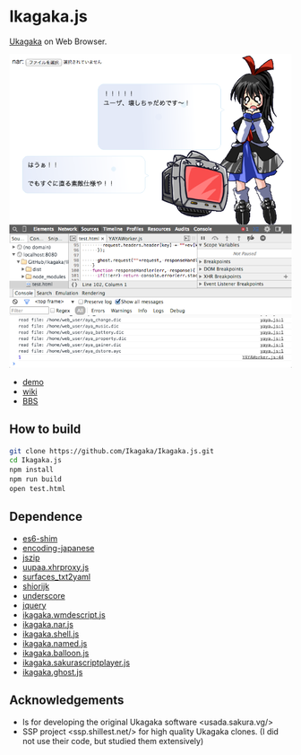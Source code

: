 # Ikagaka.js

[Ukagaka](http://usada.sakura.vg/)  on Web Browser.

![screenshot](https://raw.githubusercontent.com/Ikagaka/Ikagaka.js/master/screenshot.png )

+ [demo](http://ikagaka.github.io/Ikagaka.demo/)
+ [wiki](https://github.com/Ikagaka/Ikagaka.js/wiki/)
+ [BBS](http://uka.jpn.org/test/read.cgi/unyu/1416718339/)

## How to build

```bash
git clone https://github.com/Ikagaka/Ikagaka.js.git
cd Ikagaka.js
npm install
npm run build
open test.html
```

## Dependence

+ [es6-shim](https://github.com/paulmillr/es6-shim/)
+ [encoding-japanese](https://github.com/polygonplanet/encoding.js)
+ [jszip](https://github.com/Stuk/jszip)
+ [uupaa.xhrproxy.js](https://github.com/uupaa/XHRProxy.js/tree/master)
+ [surfaces_txt2yaml](https://github.com/Narazaka/surfaces_txt2yaml)
+ [shiorijk](https://github.com/Narazaka/shiorijk)
+ [underscore](https://github.com/jashkenas/underscore)
+ [jquery](https://github.com/jquery/jquery)
+ [ikagaka.wmdescript.js](https://github.com/Ikagaka/WMDescript.js)
+ [ikagaka.nar.js](https://github.com/Ikagaka/Nar.js)
+ [ikagaka.shell.js](https://github.com/Ikagaka/Shell.js)
+ [ikagaka.named.js](https://github.com/Ikagaka/Named.js)
+ [ikagaka.balloon.js](https://github.com/Ikagaka/Balloon.js)
+ [ikagaka.sakurascriptplayer.js](https://github.com/Ikagaka/SakuraScriptPlayer.js)
+ [ikagaka.ghost.js](https://github.com/Ikagaka/Ghost.js)

## Acknowledgements
* ls for developing the original Ukagaka software &lt;usada.sakura.vg/&gt;
* SSP project &lt;ssp.shillest.net/&gt; for high quality Ukagaka clones. (I did not use their code, but studied them extensively)

